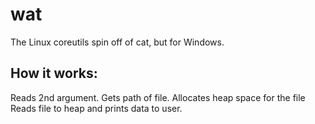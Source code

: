 # wat
The Linux coreutils spin off of cat, but for Windows.   

## How it works:
  Reads 2nd argument. 
  Gets path of file.
  Allocates heap space for the file
  Reads file to heap and prints data to user.
